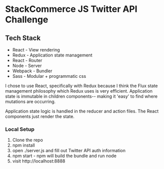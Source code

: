 # StackCommerce JS Twitter API Challenge

## Tech Stack
* React - View rendering
* Redux - Application state management
* React - Router
* Node - Server
* Webpack - Bundler
* Sass - Modular + programmatic css

I chose to use React, specifically with Redux because I think the Flux state management philosophy which Redux uses is very efficient. Application state is immutable in children components-- making it 'easy' to find where mutations are occurring.

Application state logic is handled in the reducer and action files. The React components just render the state.

### Local Setup

1. Clone the repo
2. npm install
3. open ./server.js and fill out Twitter API auth information
4. npm start - npm will build the bundle and run node
5. visit http://localhost:8888
